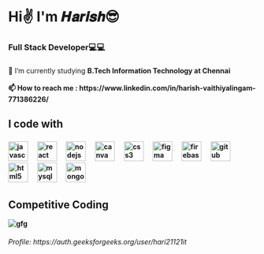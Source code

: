 <h1 align="left">Hi✌  I'm 𝑯𝒂𝒓𝒊𝒔𝒉😎</h1>

###

<h3 align="left">Full Stack Developer💻💻</h3>

###

<p align="left">🌱 I’m currently studying <b>B.Tech Information Technology<b> at Chennai<br><br>📫 How to reach me : https://www.linkedin.com/in/harish-vaithiyalingam-771386226/</p>

###

<h2 align="left">I code with</h2>

###

<div align="left">
  <img src="https://cdn.jsdelivr.net/gh/devicons/devicon/icons/javascript/javascript-original.svg" height="40" alt="javascript logo"  />
  <img width="12" />
  <img src="https://cdn.jsdelivr.net/gh/devicons/devicon/icons/react/react-original.svg" height="40" alt="react logo"  />
  <img width="12" />
  <img src="https://cdn.jsdelivr.net/gh/devicons/devicon/icons/nodejs/nodejs-original.svg" height="40" alt="nodejs logo"  />
  <img width="12" />
  <img src="https://cdn.jsdelivr.net/gh/devicons/devicon/icons/canva/canva-original.svg" height="40" alt="canva logo"  />
  <img width="12" />
  <img src="https://cdn.jsdelivr.net/gh/devicons/devicon/icons/css3/css3-original.svg" height="40" alt="css3 logo"  />
  <img width="12" />
  <img src="https://cdn.jsdelivr.net/gh/devicons/devicon/icons/figma/figma-original.svg" height="40" alt="figma logo"  />
  <img width="12" />
  <img src="https://cdn.jsdelivr.net/gh/devicons/devicon/icons/firebase/firebase-plain.svg" height="40" alt="firebase logo"  />
  <img width="12" />
  <img src="https://cdn.jsdelivr.net/gh/devicons/devicon/icons/git/gitub-original.svg" height="40" alt="gitub logo"  />
  <img width="12" />
  <img src="https://cdn.jsdelivr.net/gh/devicons/devicon/icons/html5/html5-original.svg" height="40" alt="html5 logo"  />
  <img width="12" />
  <img src="https://cdn.jsdelivr.net/gh/devicons/devicon/icons/mysql/mysql-original.svg" height="40" alt="mysql logo"  />
  <img width="12" />
  <img src="https://cdn.jsdelivr.net/gh/devicons/devicon/icons/mongodb/mongodb-original.svg" height="40" alt="mongodb logo" />

  <img width="12" />
  
</div>

###

<p align="left"></p>

###

<h2 align="left">Competitive Coding</h2>

![gfg](https://github.com/harish02-04/harish02-04/assets/121707427/1007d680-67ba-48ff-bc6d-30ee5d6e959b)

<h6 align="left">Profile: https://auth.geeksforgeeks.org/user/hari21121it</h6>

###
